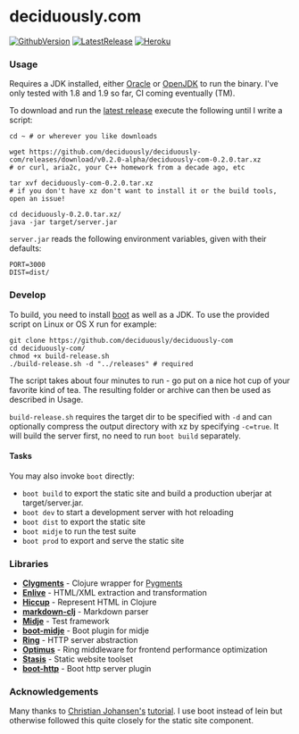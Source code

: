 # deciduously.com
[![GithubVersion](https://img.shields.io/badge/version-0.2.0-red.svg?style=flat-square)](https://github.com/deciduously/deciduously-com/tree/v0.2.0-alpha)
[![LatestRelease](https://img.shields.io/badge/release-January%202018-brightgreen.svg?style=flat-square)](https://github.com/deciduously/deciduously-com/tree/release)
[![Heroku](https://heroku-badge.herokuapp.com/?app=polar-refuge-87230&style=flat)](http://www.deciduously.com)
### Usage

Requires a JDK installed, either [Oracle](www.oracle.com/technetwork/java/javase/downloads/index.html") or [OpenJDK](https://openjdk.java.net) to run the binary.  I've only tested with 1.8 and 1.9 so far, CI coming eventually (TM).

To download and run the [latest release](https://github.com/deciduously/deciduously-com/releases/tag/v0.2.0-alpha) execute the following until I write a script:
```shell
cd ~ # or wherever you like downloads

wget https://github.com/deciduously/deciduously-com/releases/download/v0.2.0-alpha/deciduously-com-0.2.0.tar.xz
# or curl, aria2c, your C++ homework from a decade ago, etc

tar xvf deciduously-com-0.2.0.tar.xz
# if you don't have xz don't want to install it or the build tools, open an issue!

cd deciduously-0.2.0.tar.xz/
java -jar target/server.jar
```
`server.jar` reads the following environment variables, given with their
defaults:
```shell
PORT=3000
DIST=dist/
```
### Develop
To build, you need to install [boot](https://github.com/boot-clj/boot) as well
as a JDK.  To use the provided script on Linux or OS X run for example:
```shell
git clone https://github.com/deciduously/deciduously-com
cd deciduously-com/
chmod +x build-release.sh
./build-release.sh -d "../releases" # required
```
The script takes about four minutes to run - go put on a nice hot cup of your
favorite kind of tea.  The resulting
folder or archive can then be used as described in Usage.

`build-release.sh` requires the target dir to be specified with `-d` and can
optionally compress the output directory with xz by specifying `-c=true`.  It will build the server first, no need to run `boot build` separately.
#### Tasks
You may also invoke `boot` directly:
* `boot build` to export the static site and build a production uberjar at target/server.jar.
* `boot dev` to start a development server with hot reloading
* `boot dist` to export the static site
* `boot midje` to run the test suite
* `boot prod` to export and serve the static site

### Libraries
* [**Clygments**](https://github.com/bfontaine.clygments) - Clojure wrapper for [Pygments](https://pygments.org)
* [**Enlive**](https://github.com/cgrand/enlive) - HTML/XML extraction and transformation
* [**Hiccup**](https://github.com/weavejester/hiccup) - Represent HTML in Clojure
* [**markdown-clj**](https://github.com/yogthos/markdown-clj) - Markdown parser
* [**Midje**](https://github.com/marick/midje) - Test framework
* [**boot-midje**](https://bitbucket.org/zilti/boot-midje) - Boot plugin for midje
* [**Ring**](https://ring-clojure/ring) - HTTP server abstraction
* [**Optimus**](https://github.com/magnars/optimus) - Ring middleware for frontend performance optimization
* [**Stasis**](https://github.com/magnars/stasis) - Static website toolset
* [**boot-http**](https://github.com/pandeiro/boot-http) - Boot http server plugin
### Acknowledgements
Many thanks to [Christian Johansen's](https://github.com/cjohansen) [tutorial](https://cjohensen.no/building-statis-sites-in-clojure-with-stasis/).
  I use boot instead of lein but otherwise followed this quite closely for the static site component.

